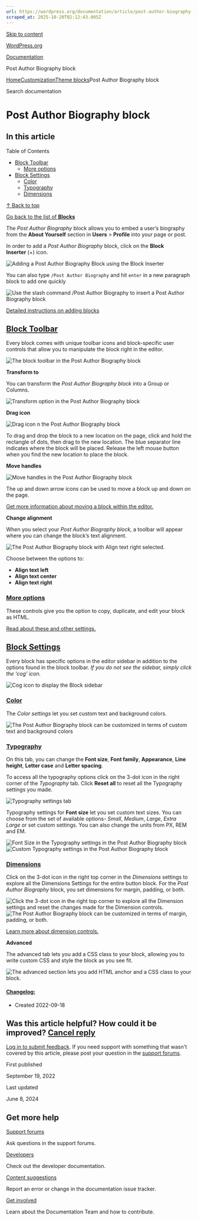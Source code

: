 ```yaml
---
url: https://wordpress.org/documentation/article/post-author-biography-block
scraped_at: 2025-10-20T02:12:43.005Z
---
```


[Skip to content](https://wordpress.org/documentation/article/post-author-biography-block/#wp--skip-link--target)

[WordPress.org](https://wordpress.org/)

[Documentation](https://wordpress.org/documentation)

Post Author Biography block

[Home](https://wordpress.org/documentation)[Customization](https://wordpress.org/documentation/customization/)[Theme blocks](https://wordpress.org/documentation/category/theme-blocks/)Post Author Biography block

Search documentation

# Post Author Biography block

## In this article

Table of Contents

- [Block Toolbar](https://wordpress.org/documentation/article/post-author-biography-block/#block-toolbar)
  - [More options](https://wordpress.org/documentation/article/post-author-biography-block/#more-options)
- [Block Settings](https://wordpress.org/documentation/article/post-author-biography-block/#block-settings)
  - [Color](https://wordpress.org/documentation/article/post-author-biography-block/#color)
  - [Typography](https://wordpress.org/documentation/article/post-author-biography-block/#typography)
  - [Dimensions](https://wordpress.org/documentation/article/post-author-biography-block/#dimensions)

[↑ Back to top](https://wordpress.org/documentation/article/post-author-biography-block/#wp--skip-link--target)

[Go back to the list of **Blocks**](https://wordpress.org/documentation/article/blocks/)

The _Post Author Biography_ block allows you to embed a user’s biography from the **About Yourself** section in **Users** \> **Profile** into your page or post.

In order to add a _Post Author Biography_ block, click on the **Block Inserter** (+) icon.

![Adding a Post Author Biography Block using the Block Inserter](https://user-images.githubusercontent.com/113307503/189547412-1a3230b9-73a0-4a19-8909-de5af84824b3.gif)

You can also type `/Post Author Biography` and hit `enter` in a new paragraph block to add one quickly

![Use the slash command /Post Author Biography to insert a Post Author Biography block](https://user-images.githubusercontent.com/113307503/189547524-ddbb07dd-7137-44de-a9f8-2d30a12d879b.png)

[Detailed instructions on adding blocks](https://wordpress.org/documentation/article/adding-a-new-block/)

## [Block Toolbar](https://wordpress.org/documentation/article/post-author-biography-block/\#block-toolbar)

Every block comes with unique toolbar icons and block-specific user controls that allow you to manipulate the block right in the editor.

![The block toolbar in the Post Author Biography block](https://user-images.githubusercontent.com/113307503/189547607-08f9f752-3423-41a8-95ec-cc01990c06da.png)

**Transform to**

You can transform the _Post Author Biography block_ into a Group or Columns.

![Transform option in the Post Author Biography block](https://wordpress.org/documentation/files/2022/09/Screen-Shot-2022-09-17-at-5.43.50-PM.png)

**Drag icon**

![Drag icon n the Post Author Biography block](https://wordpress.org/documentation/files/2022/09/Screen-Shot-2022-09-17-at-5.45.47-PM.png)

To drag and drop the block to a new location on the page, click and hold the rectangle of dots, then drag to the new location. The blue separator line indicates where the block will be placed. Release the left mouse button when you find the new location to place the block.

**Move handles**

![Move handles in the Post Author Biography block](https://wordpress.org/documentation/files/2022/09/Screen-Shot-2022-09-17-at-5.46.16-PM-1.png)

The up and down arrow icons can be used to move a block up and down on the page.

[Get more information about moving a block within the editor.](https://wordpress.org/documentation/article/moving-blocks/)

**Change alignment**

When you select your _Post Author Biography block_, a toolbar will appear where you can change the block’s text alignment.

![The Post Author Biography block with Align text right selected.](https://user-images.githubusercontent.com/113307503/189547718-1cc3c64f-4b52-41f0-ab53-0b857857f541.png)

Choose between the options to:

- **Align text left**
- **Align text center**
- **Align text right**

### [More options](https://wordpress.org/documentation/article/post-author-biography-block/\#more-options)

These controls give you the option to copy, duplicate, and edit your block as HTML.

[Read about these and other settings.](https://wordpress.org/documentation/article/more-options/)

## [Block Settings](https://wordpress.org/documentation/article/post-author-biography-block/\#block-settings)

Every block has specific options in the editor sidebar in addition to the options found in the block toolbar. _If you do not see the sidebar, simply click the ‘cog’ icon._

![Cog icon to display the Block sidebar](https://wordpress.org/documentation/files/2022/06/Screen-Shot-2022-06-23-at-9.39.34-AM.png)

### [Color](https://wordpress.org/documentation/article/post-author-biography-block/\#color)

The _Color settings_ let you set custom text and background colors.

![The Post Author Biography block can be customized in terms of custom text and background colors](https://user-images.githubusercontent.com/113307503/189548028-abbd0302-50ba-4a64-aa93-2baa39265bcb.png)

### [Typography](https://wordpress.org/documentation/article/post-author-biography-block/\#typography)

On this tab, you can change the **Font size**, **Font family**, **Appearance**, **Line height**, **Letter case** and **Letter spacing**.

To access all the typography options click on the 3-dot icon in the right corner of the _Typography_ tab. Click **Reset all** to reset all the Typography settings you made.

![Typography settings tab](https://wordpress.org/documentation/files/2022/09/Screen-Shot-2022-09-17-at-6.07.48-PM-1.png)

Typography settings for **Font size** let you set custom text sizes. You can choose from the set of available options- _Small_, _Medium_, _Large_, _Extra Large_ or set custom settings. You can also change the units from PX, REM and EM.

![Font Size in the Typography settings in the Post Author Biography block](https://user-images.githubusercontent.com/113307503/189548140-8d9aa240-404b-4c0c-8b36-c045c9a9a449.png)![Custom Typography settings in the Post Author Biography block](https://user-images.githubusercontent.com/113307503/189548145-d3c1faa2-41a1-432c-bff7-35edb6a6a01a.png)

### [Dimensions](https://wordpress.org/documentation/article/post-author-biography-block/\#dimensions)

Click on the 3-dot icon in the right top corner in the _Dimensions_ settings to explore all the Dimensions Settings for the entire button block. For the _Post Author Biography_ block, you set dimensions for margin, padding, or both.

![Click the 3-dot icon in the right top corner to explore all the Dimension settings and reset the changes made for the Dimension controls.](https://user-images.githubusercontent.com/113307503/189548280-368ce88b-db39-4cea-8bf7-31f8adec8073.png)![The Post Author Biography block can be customized in terms of margin, padding, or both.](https://user-images.githubusercontent.com/113307503/189548268-400c9326-4bad-40ee-a93c-567ad4935e2b.png)

[Learn more about dimension controls.](https://wordpress.org/documentation/article/dimension-controls-overview/)

**Advanced**

The advanced tab lets you add a CSS class to your block, allowing you to write custom CSS and style the block as you see fit.

![The advanced section lets you add HTML anchor and a CSS class to your block.](https://user-images.githubusercontent.com/113307503/189548222-6af5931c-d5a6-41ec-bc79-bb31a01a4370.png)

#### [Changelog:](https://wordpress.org/documentation/article/post-author-biography-block/\#changelog)

- Created 2022-09-18

## Was this article helpful? How could it be improved? [Cancel reply](https://wordpress.org/documentation/article/post-author-biography-block/\#respond)

[Log in to submit feedback](https://login.wordpress.org/?redirect_to=https%3A%2F%2Fwordpress.org%2Fdocumentation%2Farticle%2Fpost-author-biography-block%2F&locale=en_US). If you need support with something that wasn't covered by this article, please post your question in the [support forums](https://wordpress.org/support/forums/).

First published

September 19, 2022

Last updated

June 8, 2024

## Get more help

[Support forums](https://wordpress.org/support/forums/)

Ask questions in the support forums.

[Developers](https://developer.wordpress.org/)

Check out the developer documentation.

[Content suggestions](https://github.com/WordPress/Documentation-Issue-Tracker/issues)

Report an error or change in the documentation issue tracker.

[Get involved](https://make.wordpress.org/docs/)

Learn about the Documentation Team and how to contribute.